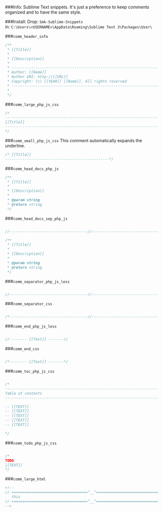 ###Info:
Sublime Text snippets. It's just a preference to keep comments organized and to have the same style.

###Install:
Drop: `Smk-Sublime-Snippets` <br>
in: `C:\Users\<USERNAME>\AppData\Roaming\Sublime Text 3\Packages\User\`

###`comm_header_info`
```php
/**
 * [[Title]]
 *
 * [[Description]]
 *
 * -------------------------------------------------------------------------------------
 * Author: [[Name]]
 * Author URI: http://[[URL]]
 * Copyright: (c) [[YEAR]] [[Name]]. All rights reserved
 * -------------------------------------------------------------------------------------
 *
 */
```

###`comm_large_php_js_css`
```css
/*
-------------------------------------------------------------------------------
[[Title]]
-------------------------------------------------------------------------------
*/
```

###`comm_small_php_js_css`
This comment automatically expands the underline.
```css
/* [[Title]]
------------------------------------------------*/
```

###`comm_head_docs_php_js`
```php
/**
 * [[Title]]
 *
 * [[Description]]
 *
 * @param string 
 * @return string 
 */
```

###`comm_head_docs_sep_php_js`
```php

//------------------------------------//--------------------------------------//

/**
 * [[Title]]
 *
 * [[Description]]
 *
 * @param string 
 * @return string 
 */
```

###`comm_separator_php_js_less`
```php

//------------------------------------//--------------------------------------//

```

###`comm_separator_css`
```css

/*------------------------------------//--------------------------------------*/

```

###`comm_end_php_js_less`
```php

//-------- [[Text]] -------//

```

###`comm_end_css`
```css

/*-------- [[Text]] -------*/

```

###`comm_toc_php_js_css`
```php

/*
-------------------------------------------------------------------------------
Table of contents
-------------------------------------------------------------------------------

-- [[TEXT]]
-- [[TEXT]]
-- [[TEXT]]
-- [[TEXT]]
-- [[TEXT]]

*/

```

###`comm_todo_php_js_css`
```php

/*
TODO:
[[TEXT]]
*/


```

###`comm_large_html`
```html
<!--
// ===================================^__^=================================== //
   this
// ===================================^__^=================================== //
-->
```

